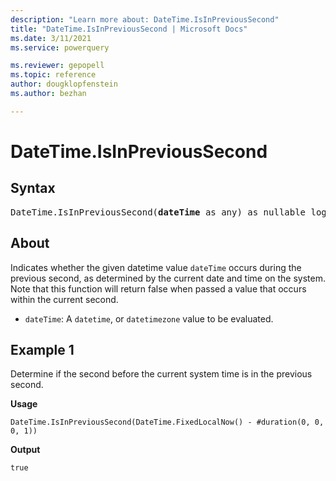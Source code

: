 ```yaml
---
description: "Learn more about: DateTime.IsInPreviousSecond"
title: "DateTime.IsInPreviousSecond | Microsoft Docs"
ms.date: 3/11/2021
ms.service: powerquery

ms.reviewer: gepopell
ms.topic: reference
author: dougklopfenstein
ms.author: bezhan

---
```

# DateTime.IsInPreviousSecond

## Syntax

<pre>
DateTime.IsInPreviousSecond(<b>dateTime</b> as any) as nullable logical
</pre>

## About

Indicates whether the given datetime value `dateTime` occurs during the previous second, as determined by the current date and time on the system. Note that this function will return false when passed a value that occurs within the current second.

* `dateTime`: A `datetime`, or `datetimezone` value to be evaluated.

## Example 1

Determine if the second before the current system time is in the previous second.

**Usage**

```powerquery-m
DateTime.IsInPreviousSecond(DateTime.FixedLocalNow() - #duration(0, 0, 0, 1))
```

**Output**

`true`
